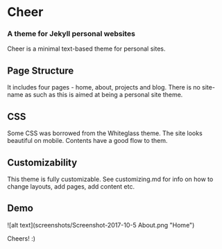 # Cheer
### A theme for Jekyll personal websites
Cheer is a minimal text-based theme for personal sites.

## Page Structure
It includes four pages - home, about, projects and blog. There is no site-name as such as this is aimed at being a personal site theme. 

## CSS
Some CSS was borrowed from the Whiteglass theme. The site looks beautiful on mobile. Contents have a good flow to them. 

## Customizability
This theme is fully customizable. See customizing.md for info on how to change layouts, add pages, add content etc.

## Demo
![alt text](screenshots/Screenshot-2017-10-5 About.png "Home")

Cheers! :)
